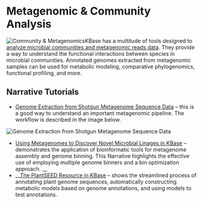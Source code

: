 # Metagenomic & Community Analysis

![Community &amp; Metagenomics](https://kbase.us/wp-content/uploads/2018/08/metagenome.png)KBase has a multitude of tools designed to [analyze microbial communities and metagenomic reads data](../../using-apps/analysis-apps/metagenomics.md). They provide a way to understand the functional interactions between species in microbial communities. Annotated genomes extracted from metagenomic samples can be used for metabolic modeling, comparative phylogenomics, functional profiling, and more.

## Narrative Tutorials

* [Genome Extraction from Shotgun Metagenome Sequence Data](https://narrative.kbase.us/narrative/33233) – this is a good way to understand an important metagenomic pipeline. The workflow is described in the image below.

![Genome Extraction from Shotgun Metagenome Sequence Data](https://kbase.us/wp-content/uploads/2018/07/Fixed-Nar-Graphic.png)

* [Using Metagenomes to Discover Novel Microbial Linages in KBase](https://narrative.kbase.us/narrative/64677) –  demonstrates the application of bioinformatic tools for metagenome assembly and genome binning. This Narrative highlights the effective use of employing multiple genome binners and a bin optimization approach. __
* \_\_[The PlantSEED Resource in KBase](https://narrative.kbase.us/narrative/15250) – shows the streamlined process of annotating plant genome sequences, automatically constructing metabolic models based on genome annotations, and using models to test annotations.

